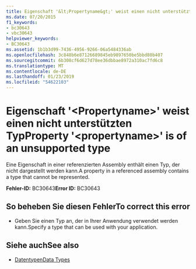 ```yaml
---
title: Eigenschaft '&lt;Propertyname&gt;' weist einen nicht unterstützten Typ
ms.date: 07/20/2015
f1_keywords:
- bc30643
- vbc30643
helpviewer_keywords:
- BC30643
ms.assetid: 1b1b3d99-7436-4956-9266-06a5484336ab
ms.openlocfilehash: 3c848b6e87126689845eb9897650be5bbd80b407
ms.sourcegitcommit: 6b308cf6d627d78ee36dbbae8972a310ac7fd6c8
ms.translationtype: MT
ms.contentlocale: de-DE
ms.lasthandoff: 01/23/2019
ms.locfileid: "54622103"
---
```

# <a name="property-ltpropertynamegt-is-of-an-unsupported-type"></a><span data-ttu-id="36dbe-102">Eigenschaft '&lt;Propertyname&gt;' weist einen nicht unterstützten Typ</span><span class="sxs-lookup"><span data-stu-id="36dbe-102">Property '&lt;propertyname&gt;' is of an unsupported type</span></span>
<span data-ttu-id="36dbe-103">Eine Eigenschaft in einer referenzierten Assembly enthält einen Typ, der nicht dargestellt werden kann.</span><span class="sxs-lookup"><span data-stu-id="36dbe-103">A property in a referenced assembly contains a type that cannot be represented.</span></span>  
  
 <span data-ttu-id="36dbe-104">**Fehler-ID:** BC30643</span><span class="sxs-lookup"><span data-stu-id="36dbe-104">**Error ID:** BC30643</span></span>  
  
## <a name="to-correct-this-error"></a><span data-ttu-id="36dbe-105">So beheben Sie diesen Fehler</span><span class="sxs-lookup"><span data-stu-id="36dbe-105">To correct this error</span></span>  
  
-   <span data-ttu-id="36dbe-106">Geben Sie einen Typ an, der in Ihrer Anwendung verwendet werden kann.</span><span class="sxs-lookup"><span data-stu-id="36dbe-106">Specify a type that can be used with your application.</span></span>  
  
## <a name="see-also"></a><span data-ttu-id="36dbe-107">Siehe auch</span><span class="sxs-lookup"><span data-stu-id="36dbe-107">See also</span></span>
- [<span data-ttu-id="36dbe-108">Datentypen</span><span class="sxs-lookup"><span data-stu-id="36dbe-108">Data Types</span></span>](../../visual-basic/programming-guide/language-features/data-types/index.md)

